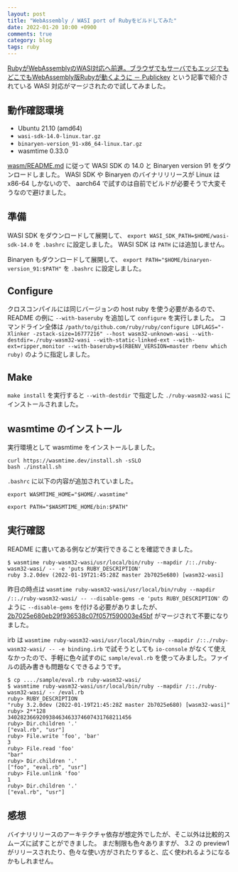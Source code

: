 ```yaml
---
layout: post
title: "WebAssembly / WASI port of Rubyをビルドしてみた"
date: 2022-01-20 10:00 +0900
comments: true
category: blog
tags: ruby
---
```

[RubyがWebAssemblyのWASI対応へ前進。ブラウザでもサーバでもエッジでもどこでもWebAssembly版Rubyが動くように － Publickey](https://www.publickey1.jp/blog/22/rubywebassemblywasiwebassemblyruby.html)
という記事で紹介されている WASI 対応がマージされたので試してみました。

<!--more-->

## 動作確認環境

- Ubuntu 21.10 (amd64)
- `wasi-sdk-14.0-linux.tar.gz`
- `binaryen-version_91-x86_64-linux.tar.gz`
- wasmtime 0.33.0

[wasm/README.md](https://github.com/ruby/ruby/blob/eba90bc03482523f5243b3657aff4299631d94dd/wasm/README.md)
に従って WASI SDK の 14.0 と Binaryen version 91 をダウンロードしました。
WASI SDK や Binaryen のバイナリリリースが Linux は x86-64 しかないので、
aarch64 で試すのは自前でビルドが必要そうで大変そうなので避けました。

## 準備

WASI SDK をダウンロードして展開して、
`export WASI_SDK_PATH=$HOME/wasi-sdk-14.0`
を `.bashrc` に設定しました。
WASI SDK は `PATH` には追加しません。

Binaryen もダウンロードして展開して、
`export PATH="$HOME/binaryen-version_91:$PATH"`
を `.bashrc` に設定しました。

## Configure

クロスコンパイルには同じバージョンの host ruby を使う必要があるので、README の例に `--with-baseruby` を追加して `configure` を実行しました。
コマンドライン全体は `/path/to/github.com/ruby/ruby/configure LDFLAGS="-Xlinker -zstack-size=16777216" --host wasm32-unknown-wasi --with-destdir=./ruby-wasm32-wasi --with-static-linked-ext --with-ext=ripper,monitor --with-baseruby=$(RBENV_VERSION=master rbenv which ruby)` のように指定しました。

## Make

`make install` を実行すると `--with-destdir` で指定した `./ruby-wasm32-wasi` にインストールされました。

## wasmtime のインストール

実行環境として wasmtime をインストールしました。

```
curl https://wasmtime.dev/install.sh -sSLO
bash ./install.sh
```

`.bashrc` に以下の内容が追加されていました。

```
export WASMTIME_HOME="$HOME/.wasmtime"

export PATH="$WASMTIME_HOME/bin:$PATH"
```

## 実行確認

README に書いてある例などが実行できることを確認できました。

```
$ wasmtime ruby-wasm32-wasi/usr/local/bin/ruby --mapdir /::./ruby-wasm32-wasi/ -- -e 'puts RUBY_DESCRIPTION'
ruby 3.2.0dev (2022-01-19T21:45:28Z master 2b7025e680) [wasm32-wasi]
```

昨日の時点は `wasmtime ruby-wasm32-wasi/usr/local/bin/ruby --mapdir /::./ruby-wasm32-wasi/ -- --disable-gems -e 'puts RUBY_DESCRIPTION'` のように `--disable-gems` を付ける必要がありましたが、 [2b7025e680eb29f936538c07f057f590003e45bf](https://github.com/ruby/ruby/commit/2b7025e680eb29f936538c07f057f590003e45bf) がマージされて不要になりました。

irb は `wasmtime ruby-wasm32-wasi/usr/local/bin/ruby --mapdir /::./ruby-wasm32-wasi/ -- -e binding.irb` で試そうとしても `io-console` がなくて使えなかったので、手軽に色々試すのに `sample/eval.rb` を使ってみました。ファイルの読み書きも問題なくできるようです。

```
$ cp ..../sample/eval.rb ruby-wasm32-wasi/
$ wasmtime ruby-wasm32-wasi/usr/local/bin/ruby --mapdir /::./ruby-wasm32-wasi/ -- /eval.rb
ruby> RUBY_DESCRIPTION
"ruby 3.2.0dev (2022-01-19T21:45:28Z master 2b7025e680) [wasm32-wasi]"
ruby> 2**128
340282366920938463463374607431768211456
ruby> Dir.children '.'
["eval.rb", "usr"]
ruby> File.write 'foo', 'bar'
3
ruby> File.read 'foo'
"bar"
ruby> Dir.children '.'
["foo", "eval.rb", "usr"]
ruby> File.unlink 'foo'
1
ruby> Dir.children '.'
["eval.rb", "usr"]
```

## 感想

バイナリリリースのアーキテクチャ依存が想定外でしたが、そこ以外は比較的スムーズに試すことができました。
まだ制限も色々ありますが、 3.2 の preview1 がリリースされたり、色々な使い方がされたりすると、広く使われるようになるかもしれません。
